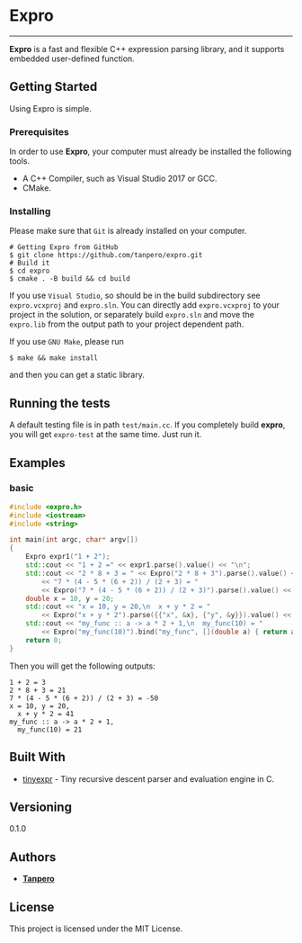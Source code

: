 # Expro

---

**Expro** is a fast and flexible C++ expression parsing library, and it supports embedded user-defined function.

## Getting Started

Using Expro is simple.

###  Prerequisites

 In order to use **Expro**, your computer must already be installed the following tools.

- A C++ Compiler, such as Visual Studio 2017 or GCC.
- CMake.

### Installing

Please make sure that `Git` is already installed on your computer.

```
# Getting Expro from GitHub
$ git clone https://github.com/tanpero/expro.git
# Build it
$ cd expro
$ cmake . -B build && cd build
```

If you use `Visual Studio`, so should be in the build subdirectory see `expro.vcxproj` and `expro.sln`. You can directly add `expro.vcxproj` to your project in the solution, or separately build `expro.sln` and move the `expro.lib` from the output path to your project dependent path.

If you use `GNU Make`, please run

```
$ make && make install
```

and then you can get a static library.

## Running the tests

A default testing file is in path `test/main.cc`. If you completely build **expro**, you will get `expro-test` at the same time. Just run it.

## Examples

### basic

```c++
#include <expro.h>
#include <iostream>
#include <string>

int main(int argc, char* argv[])
{
    Expro expr1("1 + 2");
    std::cout << "1 + 2 =" << expr1.parse().value() << "\n";
    std::cout << "2 * 8 + 3 = " << Expro("2 * 8 + 3").parse().value() << "\n"
        << "7 * (4 - 5 * (6 + 2)) / (2 + 3) = "
        << Expro("7 * (4 - 5 * (6 + 2)) / (2 + 3)").parse().value() << "\n";
    double x = 10, y = 20;
    std::cout << "x = 10, y = 20,\n  x + y * 2 = "
        << Expro("x + y * 2").parse({{"x", &x}, {"y", &y}}).value() << "\n";
    std::cout << "my_func :: a -> a * 2 + 1,\n  my_func(10) = "
        << Expro("my_func(10)").bind("my_func", [](double a) { return a * 2 + 1 }).value() << "\n";
    return 0;
}
```

Then you will get the following outputs:

```
1 + 2 = 3
2 * 8 + 3 = 21
7 * (4 - 5 * (6 + 2)) / (2 + 3) = -50
x = 10, y = 20,
  x + y * 2 = 41
my_func :: a -> a * 2 + 1,
  my_func(10) = 21
```

## Built With

- [tinyexpr](https://github.com/codeplea/tinyexpr/) - Tiny recursive descent parser and evaluation engine in C.

## Versioning

0.1.0

## Authors

- **[Tanpero](https://github.com/tanpero/)**

## License

This project is licensed under the MIT License.